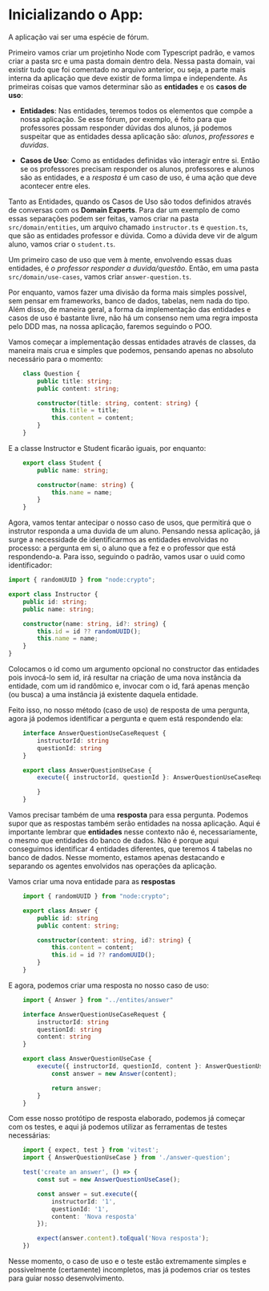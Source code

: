 # Inicializando o App:
A aplicação vai ser uma espécie de fórum. 

Primeiro vamos criar um projetinho Node com Typescript padrão, e vamos criar a pasta src e uma pasta domain dentro dela. Nessa pasta domain, vai existir tudo que foi comentado no arquivo anterior, ou seja, a parte mais interna da aplicação que deve existir de forma limpa e independente. As primeiras coisas que vamos determinar são as **entidades** e os **casos de uso**:

- **Entidades**: Nas entidades, teremos todos os elementos que compõe a nossa aplicação. Se esse fórum, por exemplo, é feito para que professores possam responder dúvidas dos alunos, já podemos suspeitar que as entidades dessa aplicação são: *alunos*, *professores* e *duvidas*. 

- **Casos de Uso**: Como as entidades definidas vão interagir entre si. Então se os professores precisam responder os alunos, professores e alunos são as entidades, e a *resposta* é um caso de uso, é uma ação que deve acontecer entre eles. 

Tanto as Entidades, quando os Casos de Uso são todos definidos através de conversas com os **Domain Experts**. Para dar um exemplo de como essas separações podem ser feitas, vamos criar na pasta `src/domain/entities`, um arquivo chamado `instructor.ts` e `question.ts`, que são as entidades professor e dúvida. Como a dúvida deve vir de algum aluno, vamos criar o `student.ts`.

Um primeiro caso de uso que vem à mente, envolvendo essas duas entidades, é *o professor responder a duvida/questão*. Então, em uma pasta `src/domain/use-cases`, vamos criar `answer-question.ts`.

Por enquanto, vamos fazer uma divisão da forma mais simples possível, sem pensar em frameworks, banco de dados, tabelas, nem nada do tipo. Além disso, de maneira geral, a forma da implementação das entidades e casos de uso é bastante livre, não há um consenso nem uma regra imposta pelo DDD mas, na nossa aplicação, faremos seguindo o POO.

Vamos começar a implementação dessas entidades através de classes, da maneira mais crua e simples que podemos, pensando apenas no absoluto necessário para o momento: 

```ts
    class Question {
        public title: string;
        public content: string;

        constructor(title: string, content: string) {
            this.title = title;
            this.content = content;
        }
    }
```

E a classe Instructor e Student ficarão iguais, por enquanto:

```ts
    export class Student {
        public name: string;

        constructor(name: string) {
            this.name = name;
        }
    }
```

Agora, vamos tentar antecipar o nosso caso de usos, que permitirá que o instrutor responda a uma duvida de um aluno. Pensando nessa aplicação, já surge a necessidade de identificarmos as entidades envolvidas no processo: a pergunta em si, o aluno que a fez e o professor que está respondendo-a. Para isso, seguindo o padrão, vamos usar o uuid como identificador: 

```ts
import { randomUUID } from "node:crypto";

export class Instructor {
    public id: string;
    public name: string;

    constructor(name: string, id?: string) {
        this.id = id ?? randomUUID();
        this.name = name;
    }
}
```

Colocamos o id como um argumento opcional no constructor das entidades pois invocá-lo sem id, irá resultar na criação de uma nova instância da entidade, com um id randômico e, invocar com o id, fará apenas menção (ou busca) a uma instância já existente daquela entidade. 

Feito isso, no nosso método (caso de uso) de resposta de uma pergunta, agora já podemos identificar a pergunta e quem está respondendo ela:

```ts
    interface AnswerQuestionUseCaseRequest {
        instructorId: string
        questionId: string
    }

    export class AnswerQuestionUseCase {
        execute({ instructorId, questionId }: AnswerQuestionUseCaseRequest) {

        }
    }
```

Vamos precisar também de uma **resposta** para essa pergunta. Podemos supor que as respostas também serão entidades na nossa aplicação. Aqui é importante lembrar que **entidades** nesse contexto não é, necessariamente, o mesmo que entidades do banco de dados. Não é porque aqui conseguimos identificar 4 entidades diferentes, que teremos 4 tabelas no banco de dados. Nesse momento, estamos apenas destacando e separando os agentes envolvidos nas operações da aplicação. 

Vamos criar uma nova entidade para as **respostas**

```ts
    import { randomUUID } from "node:crypto";

    export class Answer {
        public id: string
        public content: string;

        constructor(content: string, id?: string) {
            this.content = content;
            this.id = id ?? randomUUID();
        }
    }
```

E agora, podemos criar uma resposta no nosso caso de uso:

```ts
    import { Answer } from "../entites/answer"

    interface AnswerQuestionUseCaseRequest {
        instructorId: string
        questionId: string
        content: string
    }

    export class AnswerQuestionUseCase {
        execute({ instructorId, questionId, content }: AnswerQuestionUseCaseRequest) {
            const answer = new Answer(content);

            return answer;
        }
    }
```

Com esse nosso protótipo de resposta elaborado, podemos já começar com os testes, e aqui já podemos utilizar as ferramentas de testes necessárias:

```ts
    import { expect, test } from 'vitest';
    import { AnswerQuestionUseCase } from './answer-question';

    test('create an answer', () => {
        const sut = new AnswerQuestionUseCase();

        const answer = sut.execute({
            instructorId: '1',
            questionId: '1',
            content: 'Nova resposta'
        });

        expect(answer.content).toEqual('Nova resposta');
    })
```

Nesse momento, o caso de uso e o teste estão extremamente simples e possivelmente (certamente) incompletos, mas já podemos criar os testes para guiar nosso desenvolvimento.